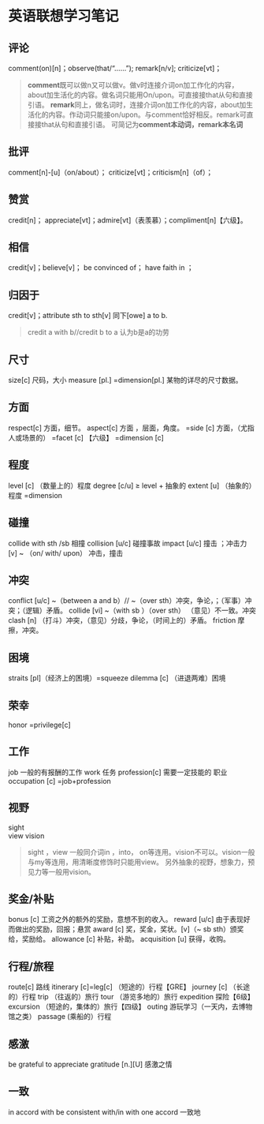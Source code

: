 # 英语联想学习笔记
## 评论
comment(on)[n]；observe(that/“……”); remark[n/v]; criticize[vt]； 
> **comment**既可以做n又可以做v。做v时连接介词on加工作化的内容，about加生活化的内容。做名词只能用On/upon。可直接接that从句和直接引语。
> **remark**同上，做名词时，连接介词on加工作化的内容，about加生活化的内容。作动词只能接on/upon。与comment恰好相反。remark可直接接that从句和直接引语。
> 可简记为**comment本动词，remark本名词**

## 批评
 comment[n]-[u]（on/about）； criticize[vt]；criticism[n]（of）； 
 
## 赞赏
credit[n]； appreciate[vt]；admire[vt]（表羡慕）；compliment[n]【六级】。

## 相信
credit[v]；believe[v]； be convinced of； have faith in ；
 
## 归因于
credit[v]；attribute sth to sth[v] 同下[owe] a to b.
 > credit a with b//credit b to a 认为b是a的功劳
 

## 尺寸
size[c] 尺码，大小
measure [pl.] =dimension[pl.] 某物的详尽的尺寸数据。

## 方面
respect[c] 方面，细节。
aspect[c] 方面 ，层面，角度。
=side [c] 方面，（尤指人或场景的）
=facet [c] 【六级】
=dimension [c] 

## 程度
level [c] （数量上的）程度
degree [c/u] ≥ level  + 抽象的
extent [u]  （抽象的）程度
=dimension

## 碰撞
collide with sth /sb 相撞
collision [u/c] 碰撞事故
impact [u/c] 撞击 ；冲击力 [v] ~ （on/ with/ upon） 冲击，撞击

## 冲突
conflict [u/c] ~（between a and b）// ~（over sth）冲突，争论，；（军事）冲突；（逻辑）矛盾。
collide [vi] ~（with sb ）（over sth） （意见）不一致。冲突
clash [n] （打斗）冲突，（意见）分歧，争论，（时间上的）矛盾。
friction 摩擦，冲突。

## 困境
straits [pl]（经济上的困境）=squeeze
dilemma [c] （进退两难）困境

## 荣幸
honor
=privilege[c]

## 工作
job  一般的有报酬的工作
work 任务
profession[c] 需要一定技能的 职业
occupation [c] =job+profession

## 视野
sight  
view
vision

> sight ，view 一般同介词in ，into， on等连用。vision不可以。vision一般与my等连用，用清晰度修饰时只能用view。
> 另外抽象的视野，想象力，预见力等一般用vision。


## 奖金/补贴
bonus [c] 工资之外的额外的奖励，意想不到的收入。
reward [u/c] 由于表现好而做出的奖励，回报；悬赏
award [c] 奖，奖金，奖状。[v]（~ sb sth）颁奖给，奖励给。
allowance [c] 补贴，补助。
acquisition [u] 获得，收购。



## 行程/旅程
route[c] 路线
itinerary [c]=leg[c] （短途的）行程【GRE】
journey [c] （长途的）行程
trip （往返的）旅行
tour （游览多地的）旅行
expedition 探险【6级】
excursion （短途的，集体的）旅行【四级】
outing 游玩学习（一天内，去博物馆之类）
passage (乘船的）行程



## 感激
be grateful to
appreciate
gratitude [n.][U] 感激之情 



## 一致
in accord with
be consistent with/in
with one accord 一致地



